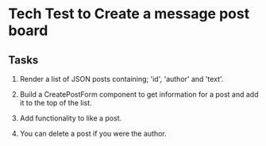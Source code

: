 # Tech Test to Create a message post board

## Tasks

1. Render a list of JSON posts containing; 'id', 'author' and 'text'.

2. Build a CreatePostForm component to get information for a post and add it to the top of the list.

3. Add functionality to like a post.

4. You can delete a post if you were the author.